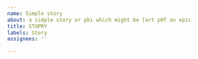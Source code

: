 ```yaml
---
name: Simple story
about: a simple story or pbi which might be [art p0f an epic
title: STOPRY
labels: Story
assignees: ''

---
```



